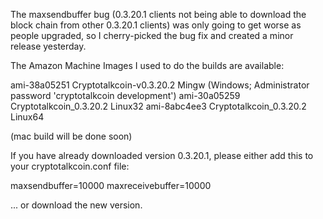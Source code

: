 The maxsendbuffer bug (0.3.20.1 clients not being able to download the block chain from other 0.3.20.1 clients) was only going to get
worse as people upgraded, so I cherry-picked the bug fix and created a minor release yesterday.

The Amazon Machine Images I used to do the builds are available:

  ami-38a05251   Cryptotalkcoin-v0.3.20.2 Mingw    (Windows; Administrator password 'cryptotalkcoin development')
  ami-30a05259   Cryptotalkcoin_0.3.20.2 Linux32
  ami-8abc4ee3   Cryptotalkcoin_0.3.20.2 Linux64

(mac build will be done soon)

If you have already downloaded version 0.3.20.1, please either add this to your cryptotalkcoin.conf file:

  maxsendbuffer=10000
  maxreceivebuffer=10000

... or download the new version.
